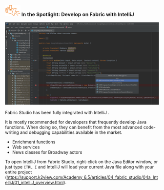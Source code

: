 ### <img src="images/spotlight.png" style="zoom:80%;" /> In the Spotlight: Develop on Fabric with IntelliJ

![](images/04_15_03_attach.png)

Fabric Studio has been fully integrated with IntelliJ . 

It is mostly recommended for developers that frequently develop Java functions. When doing so, they can benefit from the most advanced code-writing and debugging capabilities available in the market.  

- Enrichment functions
- Web services
- News classes for Broadway actors
 
To open IntelliJ from Fabric Studio, right-click on the Java Editor window, or just type ```CTRL I``` and IntelliJ will load your current Java file along with your entire project (https://support.k2view.com/Academy_6.5/articles/04_fabric_studio/04a_IntelliJ/01_intelliJ_overview.html).
